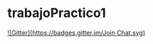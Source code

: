 trabajoPractico1
================
[![Gitter](https://badges.gitter.im/Join Chat.svg)](https://gitter.im/dpawlow/trabajoPractico1?utm_source=badge&utm_medium=badge&utm_campaign=pr-badge&utm_content=badge)
